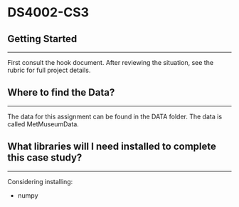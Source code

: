 # DS4002-CS3

## Getting Started
--- 
First consult the hook document. After reviewing the situation, see the rubric for full project details. 

## Where to find the Data?
--- 
The data for this assignment can be found in the DATA folder. The data is called MetMuseumData.

## What libraries will I need installed to complete this case study?
---
Considering installing:
- numpy 

